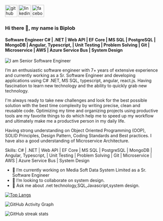 
[<img src='https://cdn.jsdelivr.net/npm/simple-icons@3.0.1/icons/github.svg' alt='github' height='40'>](https://github.com/biplobpustcse)  [<img src='https://cdn.jsdelivr.net/npm/simple-icons@3.0.1/icons/linkedin.svg' alt='linkedin' height='40'>](https://www.linkedin.com/in/biplobpustcse/)  [<img src='https://cdn.jsdelivr.net/npm/simple-icons@3.0.1/icons/facebook.svg' alt='facebook' height='40'>](https://www.facebook.com/biplobpustcse)  
### Hi there 👋, my name is Biplob
#### Software Engineer C# | .NET | Web API | EF Core | MS SQL | PostgreSQL | MongoDB | Angular, Typescript, | Unit Testing | Problem Solving | Git | Microservice | AWS | Azure Service Bus | System Design
![I am Senior Software Engineer](https://media.licdn.com/dms/image/D5616AQHYKc_yxuefVw/profile-displaybackgroundimage-shrink_350_1400/0/1675708851439?e=1696464000&v=beta&t=XqZTa2GhvVHMPwQWIAE1tLQOSHq0ozeUpVQOs3cxmos)

I’m an enthusiastic software engineer with 7+ years of extensive experience and currently working as a Sr. Software Engineer and developing applications using C# .NET, MS SQL, typescript, angular, react.js. Having fascination to learn new technology and the ability to quickly grab new technology.

I'm always ready to take new challenges and look for the best possible solution with the best time complexity by writing precise, clean and reusable code. Optimizing my time and organizing projects using productive tools are my favorite things to do which help me to speed up my workflow and ultimately make me a productive person in my daily life.

Having strong understanding on Object Oriented Programming (OOP), SOLID Principles, Design Pattern, Coding Standards and Best practices. I have also a good understanding of Microservice Architecture.

Skills: C# | .NET | Web API | EF Core | MS SQL | PostgreSQL | MongoDB | Angular, Typescript, | Unit Testing | Problem Solving | Git | Microservice | AWS | Azure Service Bus | System Design

- 🔭 I’m currently working on Media Soft Data System Limited as a Sr. Software Engineer
- 👯 I’m looking to collaborate on system design.
- 💬 Ask me about  .net technology,SQL,Javascript,system design.



[![Top Langs](https://github-readme-stats.vercel.app/api/top-langs/?username=biplobpustcse)](https://github.com/anuraghazra/github-readme-stats)

<!-- ![GitHub stats](https://github-readme-stats.vercel.app/api?username=biplobpustcse&show_icons=true) -->

![GitHub Activity Graph](https://activity-graph.herokuapp.com/graph?username=biplobpustcse)  

![GitHub streak stats](https://github-readme-streak-stats.herokuapp.com/?user=biplobpustcse)  


